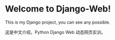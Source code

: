 # Welcome to Django-Web!

This is my Django project, you can see any possible.

这是中文介绍，Python Django Web 动态网页实训。
